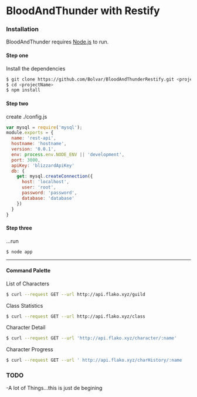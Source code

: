# BloodAndThunder with Restify

### Installation

BloodAndThunder requires [Node.js](https://nodejs.org/) to run.

#### Step one
Install the dependencies

```sh
$ git clone https://github.com/Bolvar/BloodAndThunderRestify.git <projectName>
$ cd <projectName>
$ npm install
```

#### Step two
create ./config.js
```js
var mysql = require('mysql');
module.exports = {
  name: 'rest-api',
  hostname: 'hostname',
  version: '0.0.1',
  env: process.env.NODE_ENV || 'development',
  port: 3000,
  apiKey: 'blizzardApiKey'
  db: {
    get: mysql.createConnection({
      host: 'localhost',
      user: 'root',
      password: 'password',
      database: 'database'
    })
  }
}
```
#### Step three
...run
```sh
$ node app
```
---
#### Command Palette

List of Characters
```sh
$ curl --request GET --url http://api.flako.xyz/guild
```

Class Statistics
```sh
$ curl --request GET --url http://api.flako.xyz/class
```

Character Detail
```sh
$ curl --request GET --url 'http://api.flako.xyz/character/:name'
```

Character Progress
```sh
$ curl --request GET --url ' http://api.flako.xyz/charHistory/:name
```

### TODO
  -A lot of Things...this is just de begining
